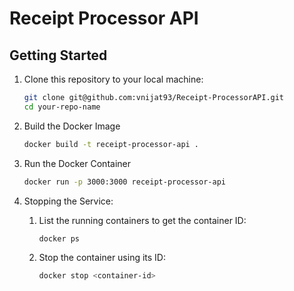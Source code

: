 # Receipt Processor API

## Getting Started

1. Clone this repository to your local machine:
    ```zsh
    git clone git@github.com:vnijat93/Receipt-ProcessorAPI.git
    cd your-repo-name
    ```

2. Build the Docker Image
    ```zsh
    docker build -t receipt-processor-api .
    ```

3. Run the Docker Container

    ```zsh
    docker run -p 3000:3000 receipt-processor-api
    ```

4. Stopping the Service:
    1. List the running containers to get the container ID:
        ```zsh
        docker ps
        ```
    2. Stop the container using its ID:
        ```zsh
        docker stop <container-id>
        ```
